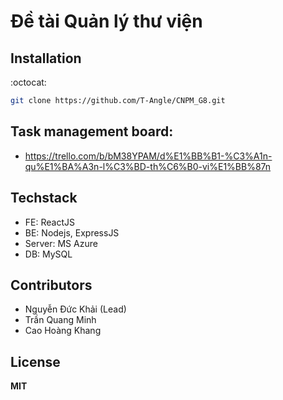 # Đề tài Quản lý thư viện

## Installation

:octocat:

```bash
git clone https://github.com/T-Angle/CNPM_G8.git
```

## Task management board:

- https://trello.com/b/bM38YPAM/d%E1%BB%B1-%C3%A1n-qu%E1%BA%A3n-l%C3%BD-th%C6%B0-vi%E1%BB%87n

## Techstack

- FE: ReactJS
- BE: Nodejs, ExpressJS
- Server: MS Azure
- DB: MySQL

## Contributors

- Nguyễn Đức Khải (Lead)
- Trần Quang Minh
- Cao Hoàng Khang

## License

**MIT**
